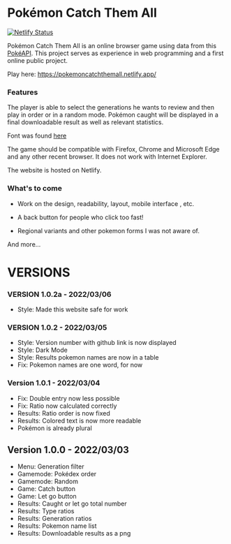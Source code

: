# Pokémon Catch Them All

[![Netlify Status](https://api.netlify.com/api/v1/badges/9da4d40e-84cd-4d73-80b0-7973558b30ac/deploy-status)](https://app.netlify.com/sites/pokemoncatchthemall/deploys)

Pokémon Catch Them All is an online browser game using data from this [PokéAPI](https://pokeapi.co/).  This project serves as experience in web programming and a first online public project.

Play here: https://pokemoncatchthemall.netlify.app/

### Features

The player is able to select the generations he wants to review and then play in order or in a random mode. Pokémon caught will be displayed in a final downloadable result as well as relevant statistics.

Font was found [here](https://www.dafont.com/pkmn-rbygsc.font)

The game should be compatible with Firefox, Chrome and Microsoft Edge and any other recent browser. It does not work with Internet Explorer.

The website is hosted on Netlify.

### What's to come

- Work on the design, readability, layout, mobile interface , etc.

- A back button for people who click too fast!

- Regional variants and other pokemon forms I was not aware of.

And more...



# VERSIONS

### VERSION 1.0.2a - 2022/03/06
- Style: Made this website safe for work

### VERSION 1.0.2 - 2022/03/05
- Style: Version number with github link is now displayed
- Style: Dark Mode
- Style: Results pokemon names are now in a table
- Fix: Pokemon names are one word, for now

### Version 1.0.1 - 2022/03/04
- Fix: Double entry now less possible
- Fix: Ratio now calculated correctly
- Results: Ratio order is now fixed
- Results: Colored text is now more readable
- Pokémon is already plural

## Version 1.0.0 - 2022/03/03
- Menu: Generation filter
- Gamemode: Pokédex order
- Gamemode: Random
- Game: Catch button
- Game: Let go button
- Results: Caught or let go total number
- Results: Type ratios
- Results: Generation ratios
- Results: Pokemon name list
- Results: Downloadable results as a png
